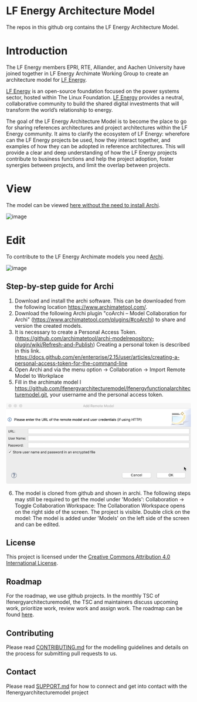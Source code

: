 <!--
SPDX-FileCopyrightText: 2017-2022 Contributors to the lfenergyarchitecturemodel project

SPDX-License-Identifier: CC-BY-4.0
-->

# LF Energy Architecture Model

The repos in this github org contains the LF Energy Architecture Model. 

# Introduction
The LF Energy members EPRI, RTE, Alliander, and Aachen University have joined together in LF Energy Archimate Working Group to create an architecture model for [LF Energy](https://www.lfenergy.org/).

[LF Energy](https://www.lfenergy.org/) is an open-source foundation focused on the power systems sector, hosted within The Linux Foundation. [LF Energy](https://www.lfenergy.org/) provides a neutral, collaborative community to build the shared digital investments that will transform the world’s relationship to energy.

The goal of the LF Energy Architecture Model is to become the place to go for sharing references architectures and project architectures within the LF Energy community. It aims to clarify the ecosystem of LF Energy: wherefore can the LF Energy projects be used, how they interact together, and examples of how they can be adopted in reference architectures. This will provide a clear and deep understanding of how the  LF Energy projects contribute to business functions and help the project adoption, foster synergies between projects, and limit the overlap between projects.

# View 
The model can be viewed [here without the need to install Archi](https://lfenergyarchitecturemodel.github.io/lfenergyfunctionalarchitecturemodel/).

![image](https://user-images.githubusercontent.com/3628277/186099614-60361aa6-bc11-4ce0-b66e-d65e0737b5cc.png)


# Edit  
To contribute to the LF Energy Archimate models you need [Archi](https://www.archimatetool.com/). 

![image](https://user-images.githubusercontent.com/3628277/186100387-4121224f-520d-40a5-adeb-67acdc9e4674.png)

## Step-by-step guide for Archi
1. Download and install the archi software. This can be downloaded from the following location https://www.archimatetool.com/. 
1. Download the following Archi plugin "coArchi – Model Collaboration for Archi" (https://www.archimatetool.com/plugins/#coArchi) to share and version the created models. 
1. It is necessary to create a Personal Access Token. (https://github.com/archimatetool/archi-modelrepository-plugin/wiki/Refresh-and-Publish)
Creating a personal token is described in this link. https://docs.github.com/en/enterprise/2.15/user/articles/creating-a-personal-access-token-for-the-command-line
1. Open Archi and via the menu option → Collaboration → Import Remote Model to Workplace
1. Fill in the archimate model l https://github.com/lfenergyarchitecturemodel/lfenergyfunctionalarchitecturemodel.git, your username and the personal access token. 

![screenshot](https://github.com/lfenergyarchitecturemodel/.github/blob/main/images/a29b0ff3-7912-449e-81c9-0482aee3cd24.png)

6. The model is cloned from github and shown in archi. The following steps may still be required to get the model under 'Models': Collaboration → Toggle Collaboration Workspace: The Collaboration Workspace opens on the right side of the screen. The project is visible. Double click on the model: The model is added under 'Models' on the left side of the screen and can be edited.

## License
This project is licensed under the [Creative Commons Attribution 4.0 International License](https://github.com/lfenergyarchitecturemodel/.github/blob/main/LISENSE).

## Roadmap  
For the roadmap, we use github projects. In the monthly TSC of lfenergyarchitecturemodel, the TSC and maintainers discuss upcoming work, prioritize work, review work and assign work. The roadmap can be found [here](https://github.com/orgs/lfenergyarchitecturemodel/projects/1/views/1).

## Contributing
Please read [CONTRIBUTING.md](https://github.com/lfenergyarchitecturemodel/.github/blob/main/CONTRIBUTING.md) for the modelling guidelines and details on the process for submitting pull requests to us.

## Contact
Please read [SUPPORT.md](https://github.com/lfenergyarchitecturemodel/.github/blob/main/SUPPORT.md) for how to connect and get into contact with the lfenergyarchitecturemodel project
